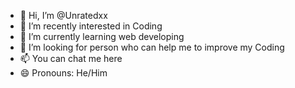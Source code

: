 - 👋 Hi, I’m @Unratedxx
- 👀 I’m recently interested in Coding 
- 🌱 I’m currently learning web developing
- 💞️ I’m looking for person who can help me to improve my Coding
- 📫 You can chat me here
- 😄 Pronouns: He/Him


<!---
Unratedxx/Unratedxx is a ✨ special ✨ repository because its `README.md` (this file) appears on your GitHub profile.
You can click the Preview link to take a look at your changes.
--->
